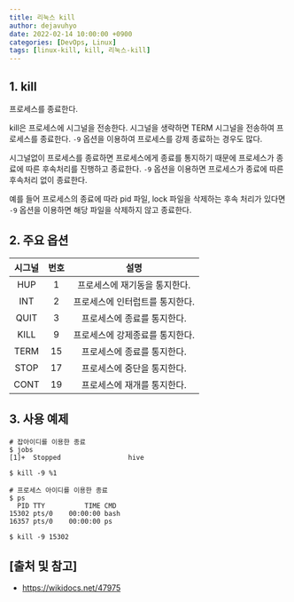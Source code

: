 ```yaml
---
title: 리눅스 kill
author: dejavuhyo
date: 2022-02-14 10:00:00 +0900
categories: [DevOps, Linux]
tags: [linux-kill, kill, 리눅스-kill]
---
```


## 1. kill
프로세스를 종료한다.

kill은 프로세스에 시그널을 전송한다. 시그널을 생략하면 TERM 시그널을 전송하여 프로세스를 종료한다. `-9` 옵션을 이용하여 프로세스를 강제 종료하는 경우도 많다.

시그널없이 프로세스를 종료하면 프로세스에게 종료를 통지하기 때문에 프로세스가 종료에 따른 후속처리를 진행하고 종료한다. `-9` 옵션을 이용하면 프로세스가 종료에 따른 후속처리 없이 종료한다.

예를 들어 프로세스의 종료에 따라 pid 파일, lock 파일을 삭제하는 후속 처리가 있다면 `-9` 옵션을 이용하면 해당 파일을 삭제하지 않고 종료한다.

## 2. 주요 옵션

| 시그널 | 번호 | 설명 |
|:-----:|:-----:|:-----:|
| HUP | 1 | 프로세스에 재기동을 통지한다. |
| INT | 2 | 프로세스에 인터럽트를 통지한다. |
| QUIT | 3 | 프로세스에 종료를 통지한다. |
| KILL | 9 | 프로세스에 강제종료를 통지한다. |
| TERM | 15 | 프로세스에 종료를 통지한다. |
| STOP | 17 | 프로세스에 중단을 통지한다. |
| CONT | 19 | 프로세스에 재개를 통지한다. |

## 3. 사용 예제

```shell
# 잡아이디를 이용한 종료
$ jobs
[1]+  Stopped                 hive

$ kill -9 %1

# 프로세스 아이디를 이용한 종료
$ ps
  PID TTY          TIME CMD
15302 pts/0    00:00:00 bash
16357 pts/0    00:00:00 ps

$ kill -9 15302
```

## [출처 및 참고]
* <https://wikidocs.net/47975>
